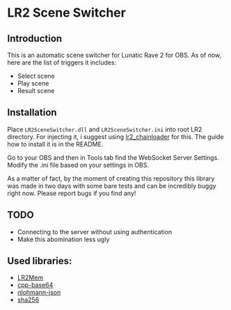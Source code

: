 ﻿# LR2 Scene Switcher

## Introduction
This is an automatic scene switcher for Lunatic Rave 2 for OBS.
As of now, here are the list of triggers it includes:
- Select scene
- Play scene
- Result scene


## Installation

Place `LR2SceneSwitcher.dll` and `LR2SceneSwitcher.ini` into root LR2 directory. For injecting it, i suggest using [lr2_chainloader](https://github.com/SayakaIsBaka/lr2_chainload) for this. The guide how to install it is in the README.

Go to your OBS and then in Tools tab find the WebSocket Server Settings. 
Modify the .ini file based on your settings in OBS.

As a matter of fact, by the moment of creating this repository this library was made in two days
with some bare tests and can be incredibly buggy right now. Please report bugs if you find any!

## TODO
- Connecting to the server without using authentication
- Make this abomination less ugly

## Used libraries:
- [LR2Mem](https://github.com/MatVeiQaaa/LR2Mem/)
- [cpp-base64](https://github.com/ReneNyffenegger/cpp-base64)
- [nlohmann-json](https://github.com/nlohmann/json)
- [sha256](https://github.com/LekKit/sha256)
